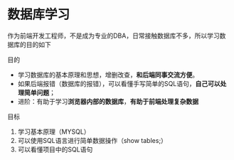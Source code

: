 # 数据库学习

作为前端开发工程师，不是成为专业的DBA，日常接触数据库不多，所以学习数据库的目的如下

目的

- 学习数据库的基本原理和思想，增删改查，**和后端同事交流方便**。
- 如果后端报错（数据库的报错），可以看懂手写简单的SQL语句，**自己可以处理简单问题**；
- 进阶：有助于学习**浏览器内部的数据库**，**有助于前端处理复杂数据**

目标

1. 学习基本原理（MYSQL）
2. 可以使用SQL语言进行简单数据操作（show tables;）
3. 可以看懂项目中的SQL语句


